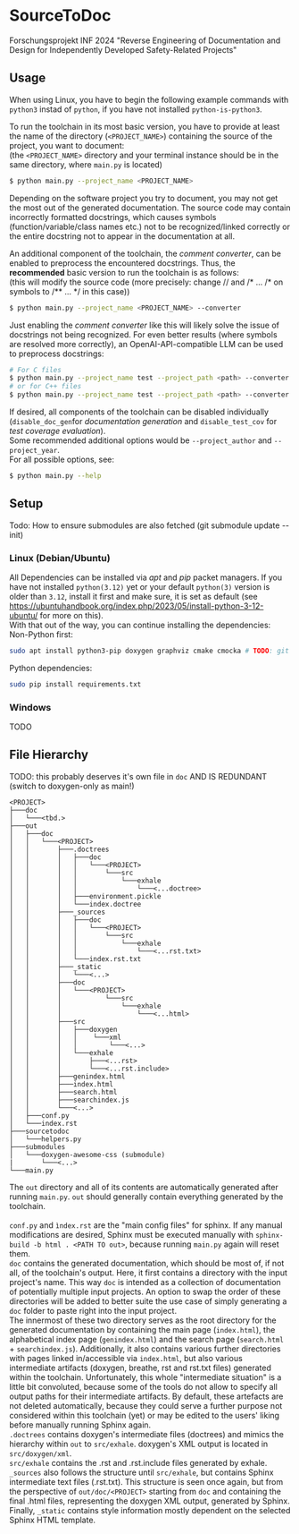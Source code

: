 # SourceToDoc
Forschungsprojekt INF 2024 "Reverse Engineering of Documentation and Design for Independently Developed Safety-Related Projects"

## Usage
When using Linux, you have to begin the following example commands with `python3` instad of `python`, if you have not installed `python-is-python3`.

To run the toolchain in its most basic version, you have to provide at least the name of the directory (`<PROJECT_NAME>`) containing the source of the project, you want to document:   
(the `<PROJECT_NAME>` directory and your terminal instance should be in the same directory, where `main.py` is located)

```sh
$ python main.py --project_name <PROJECT_NAME>
```
Depending on the software project you try to document, you may not get the most out of the generated documentation. The source code may contain incorrectly formatted docstrings, which causes symbols (function/variable/class names etc.) not to be recognized/linked correctly or the entire docstring not to appear in the documentation at all.  
  
An additional component of the toolchain, the *comment converter*, can be enabled to preprocess the encountered docstrings. Thus, the **recommended** basic version to run the toolchain is as follows:  
(this will modify the source code (more precisely: change // and /* ... /* on symbols to /** ... */ in this case))
```sh
$ python main.py --project_name <PROJECT_NAME> --converter
```
Just enabling the *comment converter* like this will likely solve the issue of docstrings not being recognized. For even better results (where symbols are resolved more correctly), an OpenAI-API-compatible LLM can be used to preprocess docstrings:
```sh
# For C files
$ python main.py --project_name test --project_path <path> --converter function_comment_llm --cc_openai_base_url <url> --cc_openai_api_key <key> --cc_llm_model <model>
# or for C++ files
$ python main.py --project_name test --project_path <path> --converter function_comment_llm --cc_openai_base_url <url> --cc_openai_api_key <key> --cc_llm_model <model>
```

If desired, all components of the toolchain can be disabled individually (`disable_doc_gen`for *documentation generation* and `disable_test_cov` for *test coverage evaluation*).  
Some recommended additional options would be `--project_author` and `--project_year`.  
For all possible options, see:
```sh
$ python main.py --help
```

## Setup
Todo: How to ensure submodules are also fetched (git submodule update --init)
### Linux (Debian/Ubuntu)
All Dependencies can be installed via *apt* and *pip* packet managers.
If you have not installed `python(3.12)` yet or your default `python(3)` version is older than `3.12`, install it first and make sure, it is set as default
(see https://ubuntuhandbook.org/index.php/2023/05/install-python-3-12-ubuntu/ for more on this).  
With that out of the way, you can continue installing the dependencies:
Non-Python first:
```sh
sudo apt install python3-pip doxygen graphviz cmake cmocka # TODO: git pull submodules
```
Python dependencies:
```sh
sudo pip install requirements.txt
```

### Windows
TODO

## File Hierarchy
TODO: this probably deserves it's own file in ``doc`` AND IS REDUNDANT (switch to doxygen-only as main!)
```
<PROJECT>
├───doc
│   └───<tbd.>
├───out
│   ├───doc
│   │   └───<PROJECT>
│   │       ├───.doctrees
│   │       │   ├───doc
│   │       │   │   └───<PROJECT>
│   │       │   │       └───src
│   │       │   │           └───exhale
│   │       │   │               └───<...doctree>
│   │       │   ├───environment.pickle
│   │       │   └───index.doctree
│   │       ├───_sources
│   │       │   ├───doc
│   │       │   │   └───<PROJECT>
│   │       │   │       └───src
│   │       │   │           └───exhale
│   │       │   │               └───<...rst.txt>
│   │       │   └───index.rst.txt
│   │       ├───_static
│   │       │   └───<...>
│   │       ├───doc
│   │       │   └───<PROJECT>
│   │       │           └───src
│   │       │               └───exhale
│   │       │                   └───<...html>
│   │       ├───src
│   │       │   ├───doxygen
│   │       │   │    └───xml
│   │       │   │        └───<...>
│   │       │   └───exhale
│   │       │       ├───<...rst>
│   │       │       └───<...rst.include>
│   │       ├───genindex.html
│   │       ├───index.html
│   │       ├───search.html
│   │       ├───searchindex.js
│   │       └───<...>
│   ├───conf.py
│   └───index.rst
├───sourcetodoc
│   └───helpers.py
├───submodules
│   └───doxygen-awesome-css (submodule)
|       └───<...>
└───main.py
```
The `out` directory and all of its contents are automatically generated after running `main.py`. ``out`` 
should generally contain everything generated by the toolchain.\
\
`conf.py` and `ìndex.rst` are the "main config files" for sphinx. If any manual modifications are desired, 
Sphinx must be executed manually with `sphinx-build -b html . <PATH TO out>`, because running `main.py` again 
will reset them.\
`doc` contains the generated documentation, which should be most of, if not all, of the toolchain's output.
Here, it first contains a directory with the input project's name. This way `doc` is intended as a collection of 
documentation of potentially multiple input projects. An option to swap the order of these directories will be 
added to better suite the use case of simply generating a `doc` folder to paste right into the input project.\
The innermost of these two directory serves as the root directory for the generated documentation by 
containing the main page (``index.html``), the alphabetical index page (`genindex.html`) and the search page 
(`search.html` + `searchindex.js`). Additionally, it also contains various further directories with pages 
linked in/accessible via ``index.html``, but also various intermediate artifacts (doxygen, breathe, rst and 
rst.txt files) generated within the toolchain. Unfortunately, this whole "intermediate situation" is a little 
bit convoluted, because some of the tools do not allow to specify all output paths for their intermediate 
artifacts. By default, these artefacts are not deleted automatically, because they could serve a further 
purpose not considered within this toolchain (yet) or may be edited to the users' liking before manually 
running Sphinx again.\
``.doctrees`` contains doxygen's intermediate files (doctrees) and mimics the hierarchy within `out` to 
`src/exhale`. doxygen's XML output is located in `src/doxygen/xml`. \
``src/exhale`` contains the .rst and .rst.include files generated by exhale.\
``_sources`` also follows the structure until ``src/exhale``, but contains Sphinx intermediate text files 
(.rst.txt). This structure is seen once again, but from the perspective of ``out/doc/<PROJECT>`` starting 
from ``doc`` and containing the final .html files, representing the doxygen XML output, generated by Sphinx.\
Finally, ``_static`` contains style information mostly dependent on the selected Sphinx HTML template.
 
